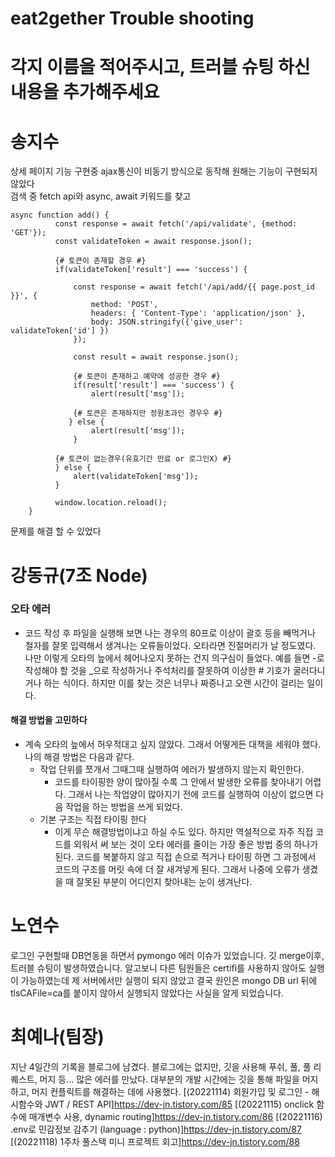 # eat2gether Trouble shooting


# 각지 이름을 적어주시고, 트러블 슈팅 하신 내용을 추가해주세요

# 송지수

상세 페이지 기능 구현중 ajax통신이 비동기 방식으로 동작해 
원해는 기능이 구현되지 않았다<br>
검색 중 fetch api와 async, await 키워드를 찾고<br>

    async function add() {
              const response = await fetch('/api/validate', {method: 'GET'});
              const validateToken = await response.json();

              {# 토큰이 존재할 경우 #}
              if(validateToken['result'] === 'success') {

                  const response = await fetch('/api/add/{{ page.post_id }}', {
                      method: 'POST',
                      headers: { 'Content-Type': 'application/json' },
                      body: JSON.stringify({'give_user': validateToken['id'] })
                  });

                  const result = await response.json();

                  {# 토큰이 존재하고 예약에 성공한 경우 #}
                  if(result['result'] === 'success') {
                      alert(result['msg']);

                  {# 토큰은 존재하지만 정원초과인 경우우 #}
                 } else {
                      alert(result['msg']);
                  }

              {# 토큰이 없는경우(유효기간 만료 or 로그인X) #}
              } else {
                  alert(validateToken['msg']);
              }

              window.location.reload();
        }

문제를 해결 할 수 있었다 


# 강동규(7조 Node)
### 오타 에러
* 코드 작성 후 파일을 실행해 보면 나는 경우의 80프로 이상이 괄호 등을 빼먹거나 철자를 잘못 입력해서 생겨나는 오류들이었다. 오타라면 진절머리가 날 정도였다. 나만 이렇게 오타의 늪에서 헤어나오지 못하는 건지 의구심이 들었다. 예를 들면 -로 작성해야 할 것을 _으로 작성하거나 주석처리를 잘못하여 이상한 # 기호가 굴러다니거나 하는 식이다. 하지만 이를  찾는 것은 너무나 짜증나고 오랜 시간이 걸리는 일이다. 
#### 해결 방법을 고민하다
* 계속 오타의 늪에서 허우적대고 싶지 않았다. 그래서 어떻게든 대책을 세워야 했다. 나의 해결 방법은 다음과 같다.
     - 작업 단위를 쪼개서 그때그때 실행하여 에러가 발생하지 않는지 확인한다.
        - 코드를 타이핑한 양이 많아질 수록 그 안에서 발생한 오류를 찾아내기 어렵다. 그래서 나는 작업양이 많아지기 전에 코드를 실행하여 이상이 없으면 다음 작업을 하는 방법을 쓰게 되었다. 
     - 기본 구조는 직접 타이핑 한다
        - 이게 무슨 해결방법이냐고 하실 수도 있다. 하지만 역설적으로 자주 직접 코드를 외워서 써 보는 것이 오타 에러를 줄이는 가장 좋은 방법 중의 하나가 된다. 코드를 복붙하지 않고 직접 손으로 적거나 타이핑 하면 그 과정에서 코드의 구조를 머릿 속에 더 잘 새겨넣게 된다. 그래서 나중에 오류가 생겼을 때 잘못된 부분이 어디인지 찾아내는 눈이 생겨난다. 
        
        
# 노연수
로그인 구현할때 DB연동을 하면서 pymongo 에러 이슈가 있었습니다. 깃 merge이후, 트러블 슈팅이 발생하였습니다. 알고보니 다른 팀원들은 certifi를 사용하지 않아도 실행이 가능하였는데 제 서버에서만 실행이 되지 않았고 결국 원인은 mongo DB url 뒤에 tlsCAFile=ca를 붙이지 않아서 실행되지 않았다는 사실을 알게 되었습니다. 


# 최예나(팀장)
지난 4일간의 기록을 블로그에 남겼다.
블로그에는 없지만, 깃을 사용해 푸쉬, 풀, 풀 리퀘스트, 머지 등... 많은 에러를 만났다. 대부분의 개발 시간에는 깃을 통해 파일을 머지하고, 머지 컨플릭트를 해결하는 데에 사용했다.
[(20221114) 회원가입 및 로그인 - 해시함수와 JWT / REST API]https://dev-jn.tistory.com/85
[(20221115) onclick 함수에 매개변수 사용, dynamic routing]https://dev-jn.tistory.com/86
[(20221116) .env로 민감정보 감추기 (language : python)]https://dev-jn.tistory.com/87
[(20221118) 1주차 풀스택 미니 프로젝트 회고]https://dev-jn.tistory.com/88
